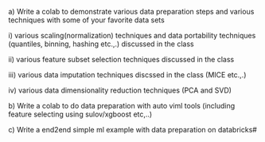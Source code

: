 a) Write a colab to demonstrate various data preparation steps and various techniques with some of your favorite data sets

i) various scaling(normalization) techniques and data portability techniques (quantiles, binning, hashing etc.,.) discussed in the class

ii) various feature subset selection techniques discussed in the class

iii) various data imputation techniques discssed in the class (MICE etc.,.)

iv) various data dimensionality reduction techniques (PCA and SVD)

b) Write a colab to do data preparation with auto viml tools (including feature selecting using sulov/xgboost etc,..)

c) Write a end2end simple ml example with data preparation on databricks# 
